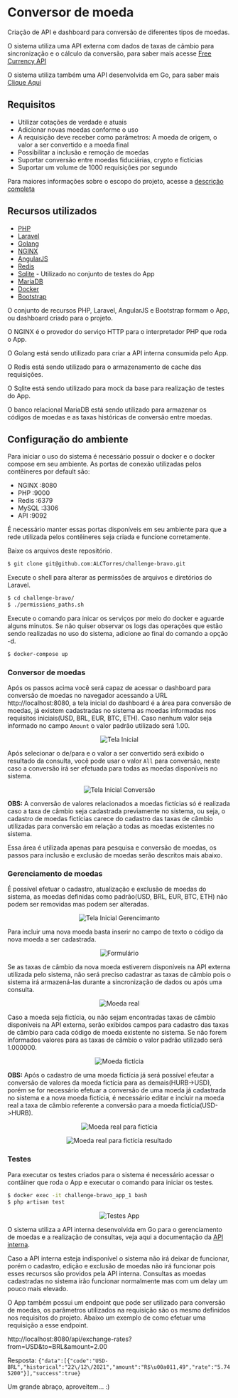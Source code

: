 # Conversor de moeda

Criação de API e dashboard para conversão de diferentes tipos de moedas.

O sistema utiliza uma API externa com dados de taxas de câmbio para sincronização e o cálculo da conversão, para saber mais acesse [Free Currency API](https://freecurrencyapi.net/)

O sistema utiliza também uma API desenvolvida em Go, para saber mais [Clique Aqui](golang/)
## Requisitos

- Utilizar cotações de verdade e atuais
- Adicionar novas moedas conforme o uso
- A requisição deve receber como parâmetros: A moeda de origem, o valor a ser convertido e a moeda final
- Possibilitar a inclusão e remoção de moedas
- Suportar conversão entre moedas fiduciárias, crypto e fictícias
- Suportar um volume de 1000 requisições por segundo

Para maiores informações sobre o escopo do projeto, acesse a [descrição completa](projectdoc/README.pt.md)

## Recursos utilizados

- [PHP](https://www.php.net/releases/7_4_0.php)
- [Laravel](https://laravel.com/docs/8.x)
- [Golang](https://go.dev/)
- [NGINX](https://www.nginx.com/)
- [AngularJS](https://angularjs.org/)
- [Redis](https://redis.io/)
- [Sqlite](https://www.sqlite.org/index.html) - Utilizado no conjunto de testes do App
- [MariaDB](https://mariadb.org/)
- [Docker](https://www.docker.com/)
- [Bootstrap](https://getbootstrap.com/docs/4.0/getting-started/introduction/)


O conjunto de recursos PHP, Laravel, AngularJS e Bootstrap formam o App, ou dashboard criado para o projeto.

O NGINX é o provedor do serviço HTTP para o interpretador PHP que roda o App.

O Golang está sendo utilizado para criar a API interna consumida pelo App.

O Redis está sendo utilizado para o armazenamento de cache das requisições.

O Sqlite está sendo utilizado para mock da base para realização de testes do App.

O banco relacional MariaDB está sendo utilizado para armazenar os códigos de moedas e as taxas históricas de conversão entre moedas.

## Configuração do ambiente

Para iniciar o uso do sistema é necessário possuir o docker e o docker compose em seu ambiente. As portas de conexão utilizadas pelos contêineres por default são:

- NGINX :8080
- PHP :9000
- Redis :6379
- MySQL :3306
- API :9092

É necessário manter essas portas disponíveis em seu ambiente para que a rede utilizada pelos contêineres seja criada e funcione corretamente.

Baixe os arquivos deste repositório.
```bash
$ git clone git@github.com:ALCTorres/challenge-bravo.git
```

Execute o shell para alterar as permissões de arquivos e diretórios do Laravel.
```bash
$ cd challenge-bravo/
$ ./permissions_paths.sh
```

Execute o comando para inicar os serviços por meio do docker e aguarde alguns minutos. Se não quiser observar os logs das operações que estão sendo realizadas no uso do sistema, adicione ao final do comando a opção -d.
```bash
$ docker-compose up
```

### Conversor de moedas

Após os passos acima você será capaz de acessar o dashboard para conversão de moedas no navegador acessando a URL http://localhost:8080, a tela inicial do dashboard é a área para conversão de moedas, já existem cadastradas no sistema as moedas informadas nos requisitos iniciais(USD, BRL, EUR, BTC, ETH). Caso nenhum valor seja informado no campo `Amount` o valor padrão utilizado será 1.00.

<p align="center">
  <img src="screenshots/tela-inicial.png" alt="Tela Inicial"/>
</p>

Após selecionar o de/para e o valor a ser convertido será exibido o resultado da consulta, você pode usar o valor `All` para conversão, neste caso a conversão irá ser efetuada para todas as moedas disponíveis no sistema.

<p align="center">
  <img src="screenshots/consulta-tela-inicial.png" alt="Tela Inicial Conversão"/>
</p>

**OBS:** A conversão de valores relacionados a moedas fictícias só é realizada caso a taxa de câmbio seja cadastrada previamente no sistema, ou seja, o cadastro de moedas fictícias carece do cadastro das taxas de câmbio utilizadas para conversão em relação a todas as moedas existentes no sistema.

Essa área é utilizada apenas para pesquisa e conversão de moedas, os passos para inclusão e exclusão de moedas serão descritos mais abaixo.

### Gerenciamento de moedas

É possível efetuar o cadastro, atualização e exclusão de moedas do sistema, as moedas definidas como padrão(USD, BRL, EUR, BTC, ETH) não podem ser removidas mas podem ser alteradas.

<p align="center">
  <img src="screenshots/gerenciamento-moedas.png" alt="Tela Inicial Gerencimanto"/>
</p>

Para incluir uma nova moeda basta inserir no campo de texto o código da nova moeda a ser cadastrada.

<p align="center">
  <img src="screenshots/formulario-cadastro-moeda.png" alt="Formulário"/>
</p>

Se as taxas de câmbio da nova moeda estiverem disponíveis na API externa utilizada pelo sistema, não será preciso cadastrar as taxas de câmbio pois o sistema irá armazená-las durante a sincronização de dados ou após uma consulta.

<p align="center">
  <img src="screenshots/cadastro-moeda-real.png" alt="Moeda real"/>
</p>

Caso a moeda seja fictícia, ou não sejam encontradas taxas de câmbio disponíveis na API externa, serão exibidos campos para cadastro das taxas de câmbio para cada código de moeda existente no sistema. Se não forem informados valores para as taxas de câmbio o valor padrão utilizado será 1.000000.

<p align="center">
  <img src="screenshots/cadastro-moeda-ficticia.png" alt="Moeda fictícia"/>
</p>

**OBS:** Após o cadastro de uma moeda fictícia já será possível efeutar a conversão de valores da moeda fictícia para as demais(HURB->USD), porém se for necessário efetuar a conversão de uma moeda já cadastrada no sistema e a nova moeda fictícia, é necessário editar e incluir na moeda real a taxa de câmbio referente a conversão para a moeda fictícia(USD->HURB).

<p align="center">
  <img src="screenshots/real-para-ficticia.png" alt="Moeda real para fictícia"/>
</p>

<p align="center">
  <img src="screenshots/conversao-real-ficticia.png" alt="Moeda real para fictícia resultado"/>
</p>

### Testes

Para executar os testes criados para o sistema é necessário acessar o contâiner que roda o App e executar o comando para iniciar os testes.

```bash
$ docker exec -it challenge-bravo_app_1 bash
$ php artisan test
```

<p align="center">
  <img src="screenshots/artisan-teste.png" alt="Testes App"/>
</p>

O sistema utiliza a API interna desenvolvida em Go para o gerenciamento de moedas e a realização de consultas, veja aqui a documentação da [API interna](golang/).

Caso a API interna esteja indisponível o sistema não irá deixar de funcionar, porém o cadastro, edição e exclusão de moedas não irá funcionar pois esses recursos são providos pela API interna. Consultas as moedas cadastradas no sistema irão funcionar normalmente mas com um delay um pouco mais elevado.

O App também possui um endpoint que pode ser utilizado para conversão de moedas, os parâmetros utilizados na requisição são os mesmo definidos nos requisitos do projeto. Abaixo um exemplo de como efetuar uma requisição a esse endpoint.

http://localhost:8080/api/exchange-rates?from=USD&to=BRL&amount=2.00

Resposta:
`{"data":[{"code":"USD-BRL","historical":"22\/12\/2021","amount":"R$\u00a011,49","rate":"5.745200"}],"success":true}`


Um grande abraço, aproveitem... :)